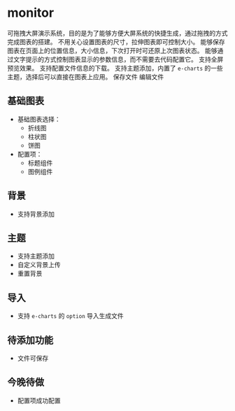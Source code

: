 # monitor
可拖拽大屏演示系统，目的是为了能够方便大屏系统的快捷生成，通过拖拽的方式完成图表的搭建。
不用关心设置图表的尺寸，拉伸图表即可控制大小。
能够保存图表在页面上的位置信息，大小信息，下次打开时可还原上次图表状态。
能够通过文字提示的方式控制图表显示的参数信息，而不需要去代码配置它。
支持全屏预览效果。
支持配置文件信息的下载。
支持主题添加，内置了 `e-charts` 的一些主题，选择后可以直接在图表上应用。
保存文件
编辑文件

## 基础图表
- 基础图表选择：
  - 折线图
  - 柱状图
  - 饼图
- 配置项：
  - 标题组件
  - 图例组件

## 背景
- 支持背景添加

## 主题
- 支持主题添加
- 自定义背景上传
- 重置背景

## 导入
- 支持 `e-charts` 的 `option` 导入生成文件

## 待添加功能
- 文件可保存

## 今晚待做
- 配置项成功配置